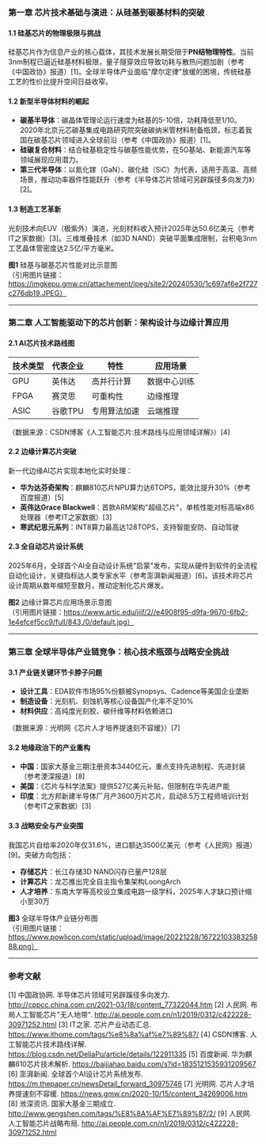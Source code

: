 ### 第一章 芯片技术基础与演进：从硅基到碳基材料的突破
#### 1.1 硅基芯片的物理极限与挑战
硅基芯片作为信息产业的核心载体，其技术发展长期受限于**PN结物理特性**。当前3nm制程已逼近硅基材料极限，量子隧穿效应导致功耗与散热问题加剧（参考《中国政协》报道）[1]。全球半导体产业面临"摩尔定律"放缓的困境，传统硅基工艺的性价比提升空间日益收窄。

#### 1.2 新型半导体材料的崛起
- **碳基半导体**：碳晶体管理论运行速度为硅基的5-10倍，功耗降低至1/10。2020年北京元芯碳基集成电路研究院突破碳纳米管材料制备瓶颈，标志着我国在碳基芯片领域进入全球前沿（参考《中国政协》报道）[1]。
- **硅碳复合材料**：结合硅基稳定性与碳基性能优势，在5G基站、新能源汽车等领域展现应用潜力。
- **第三代半导体**：以氮化镓（GaN）、碳化硅（SiC）为代表，适用于高温、高频场景，推动功率器件性能跃升（参考《半导体芯片领域可另辟蹊径多向发力》）[2]。

#### 1.3 制造工艺革新
光刻技术向EUV（极紫外）演进，光刻材料收入预计2025年达50.6亿美元（参考IT之家数据）[3]。三维堆叠技术（如3D NAND）突破平面集成限制，台积电3nm工艺晶体管密度达2.5亿/平方毫米。

**图1** 硅基与碳基芯片性能对比示意图  
（引用图片链接：https://imgkepu.gmw.cn/attachement/jpeg/site2/20240530/1c697af6e2f727c276db19.JPEG）

---

### 第二章 人工智能驱动下的芯片创新：架构设计与边缘计算应用
#### 2.1 AI芯片技术路线图
| 技术类型 | 代表企业 | 特性 | 应用场景 |
|---------|----------|------|----------|
| GPU     | 英伟达   | 高并行计算 | 数据中心训练 |
| FPGA    | 赛灵思   | 可重构性 | 边缘推理 |
| ASIC    | 谷歌TPU  | 专用算法加速 | 云端推理 |

（数据来源：CSDN博客《人工智能芯片:技术路线与应用领域详解》）[4]

#### 2.2 边缘计算芯片突破
新一代边缘AI芯片实现本地化实时处理：
- **华为达芬奇架构**：麒麟810芯片NPU算力达6TOPS，能效比提升30%（参考百度报道）[5]  
- **英伟达Grace Blackwell**：首款ARM架构"超级芯片"，单核性能对标高端x86处理器（参考IT之家数据）[3]  
- **寒武纪思元系列**：INT8算力最高达128TOPS，支持智能安防、自动驾驶  

#### 2.3 全自动芯片设计系统
2025年6月，全球首个AI全自动设计系统"启蒙"发布，实现从硬件到软件的全流程自动化设计，关键指标达人类专家水平（参考澎湃新闻报道）[6]。该技术将芯片设计周期从数年缩短至数月，推动定制化芯片爆发。

**图2** 边缘计算芯片应用场景示意图  
（引用图片链接：https://www.artic.edu/iiif/2//e4908f95-d9fa-9670-6fb2-1e4efcef5cc9/full/843,/0/default.jpg）

---

### 第三章 全球半导体产业链竞争：核心技术瓶颈与战略安全挑战
#### 3.1 产业链关键环节卡脖子问题
- **设计工具**：EDA软件市场95%份额被Synopsys、Cadence等美国企业垄断
- **制造设备**：光刻机、刻蚀机等核心设备国产化率不足10%
- **材料供应**：高纯度光刻胶、碳纤维等材料依赖进口

（数据来源：光明网《芯片人才培养提速刻不容缓》）[7]

#### 3.2 地缘政治下的产业重构
- **中国**：国家大基金三期注册资本3440亿元，重点支持先进制程、先进封装（参考浭深报道）[8]
- **美国**：《芯片与科学法案》提供527亿美元补贴，但限制在华先进产能
- **印度**：北方邦新建半导体厂月产3600万片芯片，启动8.5万工程师培训计划（参考IT之家数据）[3]

#### 3.3 战略安全与产业突围
我国芯片自给率2020年仅31.6%，进口额达3500亿美元（参考《人民网》报道）[9]。突破方向包括：
- **存储芯片**：长江存储3D NAND闪存已量产128层
- **计算芯片**：龙芯推出完全自主指令集架构LoongArch
- **人才培养**：东南大学等高校设立集成电路一级学科，2025年人才缺口预计缩小至30万

**图3** 全球半导体产业链分布图  
（引用图片链接：https://www.powlicon.com/static/upload/image/20221228/1672210338325888.png）

---

### 参考文献
[1] 中国政协网. 半导体芯片领域可另辟蹊径多向发力. http://cppcc.china.com.cn/2021-03/18/content_77322044.htm
[2] 人民网. 布局人工智能芯片"无人地带". http://ai.people.com.cn/n1/2019/0312/c422228-30971252.html
[3] IT之家. 芯片产业动态汇总. https://www.ithome.com/tags/%e8%8a%af%e7%89%87/
[4] CSDN博客. 人工智能芯片技术路线详解. https://blog.csdn.net/DeliaPu/article/details/122911335
[5] 百度新闻. 华为麒麟810芯片技术解析. https://baijiahao.baidu.com/s?id=1835121535931209567
[6] 澎湃新闻. 全球首个AI设计芯片系统发布. https://m.thepaper.cn/newsDetail_forward_30975746
[7] 光明网. 芯片人才培养提速刻不容缓. https://news.gmw.cn/2020-10/15/content_34269006.htm
[8] 浟深资讯. 国家大基金三期成立. http://www.gengshen.com/tags/%E8%8A%AF%E7%89%87/2/
[9] 人民网. 人工智能芯片战略布局. http://ai.people.com.cn/n1/2019/0312/c422228-30971252.html